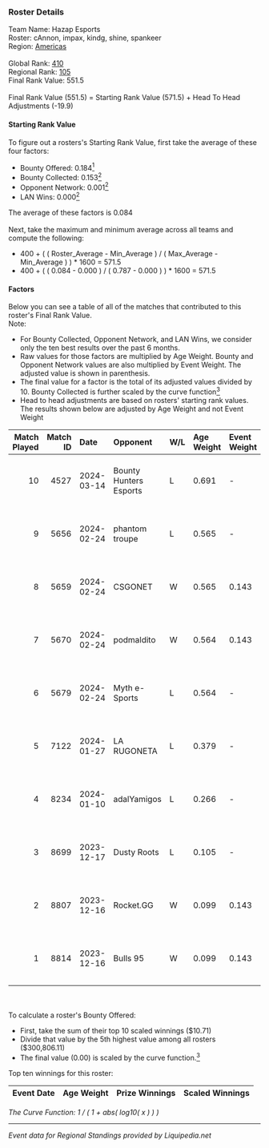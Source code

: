 ### Roster Details<br />
Team Name: Hazap Esports<br />
Roster: cAnnon, impax, kindg, shine, spankeer<br />
Region: [Americas]( ../standings_americas.md)<br />
<br />
Global Rank: [410](../standings_global.md)<br />
Regional Rank: [105]( ../standings_americas.md)<br />
Final Rank Value:  551.5<br />
<br />
Final Rank Value (551.5) = Starting Rank Value (571.5) + Head To Head Adjustments (-19.9)<br />

#### Starting Rank Value<br />
To figure out a rosters's Starting Rank Value, first take the average of these four factors:<br />
- Bounty Offered: 0.184[<sup>1</sup>](#table2)
- Bounty Collected: 0.153[<sup>2</sup>](#table1)
- Opponent Network: 0.001[<sup>2</sup>](#table1)
- LAN Wins: 0.000[<sup>2</sup>](#table1)

The average of these factors is 0.084<br />
<br />
Next, take the maximum and minimum average across all teams and compute the following:<br />
- 400 + ( ( Roster_Average - Min_Average ) / ( Max_Average - Min_Average ) ) * 1600 = 571.5
- 400 + ( ( 0.084 - 0.000 ) / ( 0.787 - 0.000 ) ) * 1600 = 571.5


#### Factors<br />
Below you can see a table of all of the matches that contributed to this roster's Final Rank Value.<br />
Note:<br />

- For Bounty Collected, Opponent Network, and LAN Wins, we consider only the ten best results over the past 6 months.
- Raw values for those factors are multiplied by Age Weight. Bounty and Opponent Network values are also multiplied by Event Weight. The adjusted value is shown in parenthesis.
- The final value for a factor is the total of its adjusted values divided by 10. Bounty Collected is further scaled by the curve function[<sup>3</sup>](#curveFunction)
- Head to head adjustments are based on rosters' starting rank values. The results shown below are adjusted by Age Weight and not Event Weight
<span id="table1"></span><br />


| Match Played | Match ID | Date       | Opponent               | W/L | Age Weight | Event Weight | Bounty Collected | Opponent Network | LAN Wins  | H2H Adj. | Roster                                |
| -: | -: | :- | :- | :- | :- | :- | :- | :- | :- | -: | :- |
|           10 |     4527 | 2024-03-14 | Bounty Hunters Esports | L   | 0.691      | -            | -                | -                | -         |   -12.01 | cAnnon, impax, kindg, shine, spankeer |
|            9 |     5656 | 2024-02-24 | phantom troupe         | L   | 0.565      | -            | -                | -                | -         |    -7.85 | cAnnon, impax, kindg, shine, spankeer |
|            8 |     5659 | 2024-02-24 | CSGONET                | W   | 0.565      | 0.143        | 0.000 (0.000)    | 0.084 (0.007)    | 0 (0.000) |     6.81 | cAnnon, impax, kindg, shine, spankeer |
|            7 |     5670 | 2024-02-24 | podmaldito             | W   | 0.564      | 0.143        | 0.000 (0.000)    | 0.021 (0.002)    | 0 (0.000) |     9.57 | cAnnon, impax, kindg, shine, spankeer |
|            6 |     5679 | 2024-02-24 | Myth e-Sports          | L   | 0.564      | -            | -                | -                | -         |    -7.88 | cAnnon, impax, kindg, shine, spankeer |
|            5 |     7122 | 2024-01-27 | LA RUGONETA            | L   | 0.379      | -            | -                | -                | -         |    -6.11 | cAnnon, impax, kindg, shine, spankeer |
|            4 |     8234 | 2024-01-10 | adalYamigos            | L   | 0.266      | -            | -                | -                | -         |    -3.46 | cAnnon, impax, kindg, shine, spankeer |
|            3 |     8699 | 2023-12-17 | Dusty Roots            | L   | 0.105      | -            | -                | -                | -         |    -1.66 | cAnnon, impax, kindg, shine, spankeer |
|            2 |     8807 | 2023-12-16 | Rocket.GG              | W   | 0.099      | 0.143        | 0.001 (0.000)    | 0.062 (0.001)    | 0 (0.000) |     1.79 | cAnnon, impax, kindg, shine, spankeer |
|            1 |     8814 | 2023-12-16 | Bulls 95               | W   | 0.099      | 0.143        | 0.000 (0.000)    | 0.000 (0.000)    | 0 (0.000) |     0.86 | cAnnon, impax, kindg, shine, spankeer |

<br />
<span id="table2"></span><br />
To calculate a roster's Bounty Offered:<br />

- First, take the sum of their top 10 scaled winnings ($10.71)
- Divide that value by the 5th highest value among all rosters ($300,806.11)
- The final value (0.00) is scaled by the curve function.[<sup>3</sup>](#curveFunction)

Top ten winnings for this roster:<br />

| Event Date | Age Weight | Prize Winnings | Scaled Winnings |
| :- | -: | :- | :- |


<span id="curveFunction"></span>_The Curve Function: 1 / ( 1 + abs( log10( x ) ) )_<br />

---
_Event data for Regional Standings provided by Liquipedia.net_<br />
